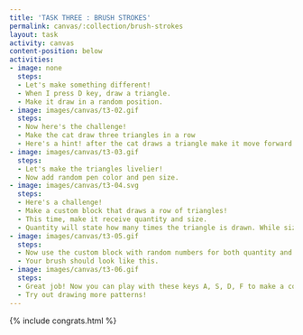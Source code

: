 ```yaml
---
title: 'TASK THREE : BRUSH STROKES'
permalink: canvas/:collection/brush-strokes
layout: task
activity: canvas
content-position: below
activities:
- image: none
  steps:
  - Let's make something different!
  - When I press D key, draw a triangle.
  - Make it draw in a random position.
- image: images/canvas/t3-02.gif
  steps:
  - Now here's the challenge!
  - Make the cat draw three triangles in a row
  - Here's a hint! after the cat draws a triangle make it move forward!
- image: images/canvas/t3-03.gif
  steps:
  - Let's make the triangles livelier!
  - Now add random pen color and pen size.
- image: images/canvas/t3-04.svg
  steps:
  - Here's a challenge!
  - Make a custom block that draws a row of triangles!
  - This time, make it receive quantity and size.
  - Quantity will state how many times the triangle is drawn. While size dictates how big your triangle should be drawn.
- image: images/canvas/t3-05.gif
  steps:
  - Now use the custom block with random numbers for both quantity and size.
  - Your brush should look like this.
- image: images/canvas/t3-06.gif
  steps:
  - Great job! Now you can play with these keys A, S, D, F to make a colorful painting!
  - Try out drawing more patterns!
---
```

{% include congrats.html %}
